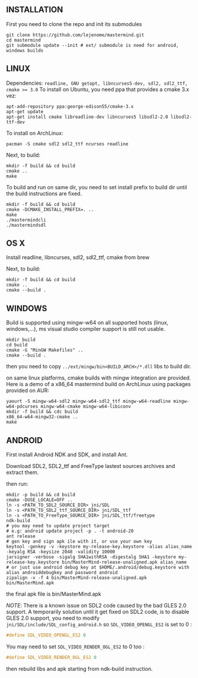 INSTALLATION
---

First you need to clone the repo and init its submodules
```shel
git clone https://github.com/lejenome/mastermind.git
cd mastermind
git submodule update --init # ext/ submodule is need for android, windows builds
```

LINUX
---
Dependencies: `readline, GNU getopt, libncurses5-dev, sdl2, sdl2_ttf, cmake >= 3.0`
To install on Ubuntu, you need ppa that provides a cmake 3.x vez:
```shell
apt-add-repository ppa:george-edison55/cmake-3.x
apt-get update
apt-get install cmake libreadline-dev libncurses5 libsdl2-2.0 libsdl2-ttf-dev
```
To install on ArchLinux:
```shell
pacman -S cmake sdl2 sdl2_ttf ncurses readline
```

Next, to build:
```shell
mkdir -f build && cd build
cmake ..
make
```

To build and run on same dir, you need to set install prefix to build dir until
the build instructions are fixed.
```shell
mkdir -f build && cd build
cmake -DCMAKE_INSTALL_PREFIX=. ..
make
./mastermindcli
./mastermindsdl
```

OS X
---
Install readline, libncurses, sdl2, sdl2_ttf, cmake from brew

Next, to build:
```shell
mkdir -f build && cd build
cmake ..
cmake --build .
```

WINDOWS
---
Build is supported using mingw-w64 on all supported hosts (linux, windows,...),
ms visual studio compiler support is still not  usable.
```shell
mkdir build
cd build
cmake -G "MinGW Makefiles" ..
cmake --build .
```
then you need to copy `../ext/mingw/bin<BUILD_ARCH>/*.dll` libs to build dir.

on same linux platforms, cmake builds with mingw integration are provided. Here
is a demo of a x86_64 mastermind build on ArchLinux using packages provided on
AUR:
```shell
yaourt -S mingw-w64-sdl2 mingw-w64-sdl2_ttf mingw-w64-readline mingw-w64-pdcurses mingw-w64-cmake mingw-w64-libiconv
mkdir -f build && cdc build
x86_64-w64-mingw32-cmake ..
make
```

ANDROID
---
First install Android NDK and SDK, and install Ant.

Download SDL2, SDL2_ttf and FreeType lastest sources archives and extract them.

then run:
```shell
mkdir -p build && cd build
cmake -DUSE_LOCALE=OFF ..
ln -s <PATH_TO_SDL2_SOURCE_DIR> jni/SDL
ln -s <PATH_TO_SDL2_ttf_SOURCE_DIR> jni/SDL_ttf
ln -s <PATH_TO_FreeType_SOURCE_DIR> jni/SDL_ttf/freetype
ndk-build
# you may need to update project target
# e.g: android update project -p . -t android-20
ant release
# gen key and sign apk ile with it, or use your own key
keytool -genkey -v -keystore my-release-key.keystore -alias alias_name -keyalg RSA -keysize 2048 -validity 10000
jarsigner -verbose -sigalg SHA1withRSA -digestalg SHA1 -keystore my-release-key.keystore bin/MasterMind-release-unaligned.apk alias_name
# or just use android debug key at $HOME/.android/debug.keystore with alias androiddebugkey and password android
zipalign -v -f 4 bin/MasterMind-release-unaligned.apk bin/MasterMind.apk
```
the final apk file is bin/MasterMind.apk

*NOTE*: There is a known issue on SDL2 code caused by the bad GLES 2.0 support.
A temporarily solution until it get fixed on SDL2 code, is to disable GLES 2.0
support, you need to modify `jni/SDL/include/SDL_config_android.h` so `SDL_VIDEO_OPENGL_ES2` is set to 0 :
```c
#define SDL_VIDEO_OPENGL_ES2 0
```
You may need to set `SDL_VIDEO_RENDER_OGL_ES2` to 0 too :
```c
#define SDL_VIDEO_RENDER_OGL_ES2 0
```
then rebuild libs and apk starting from ndk-build instruction.
